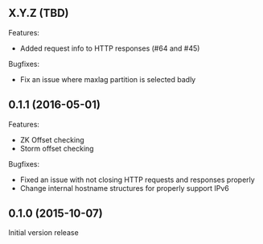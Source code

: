 ## X.Y.Z (TBD)

Features:
  - Added request info to HTTP responses (#64 and #45)

Bugfixes:
  - Fix an issue where maxlag partition is selected badly

## 0.1.1 (2016-05-01)

Features:
  - ZK Offset checking
  - Storm offset checking

Bugfixes:
  - Fixed an issue with not closing HTTP requests and responses properly
  - Change internal hostname structures for properly support IPv6

## 0.1.0 (2015-10-07)

Initial version release

